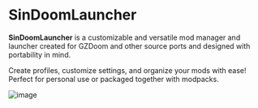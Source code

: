 # SinDoomLauncher
**SinDoomLauncher** is a customizable and versatile mod manager and launcher created for GZDoom and other source ports and designed with portability in mind.

Create profiles, customize settings, and organize your mods with ease! Perfect for personal use or packaged together with modpacks.

![image](https://user-images.githubusercontent.com/44362245/191682771-8c519965-8574-4434-afa6-ca6fdc61c939.png)
